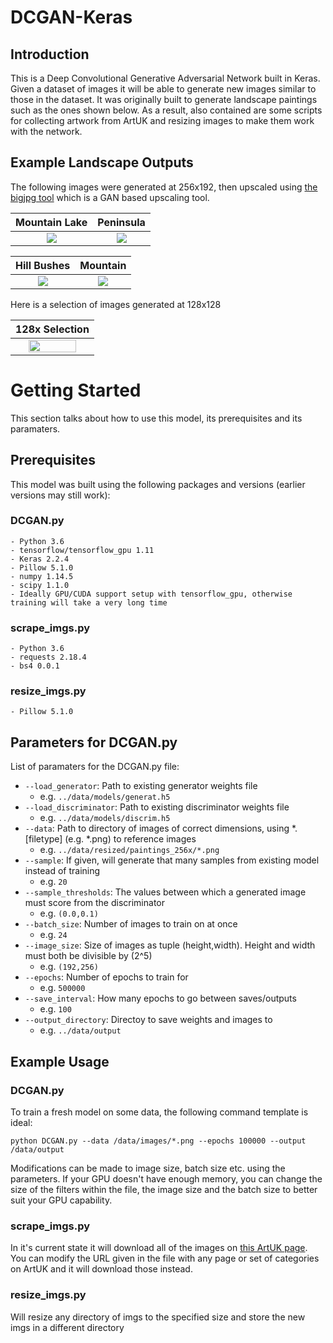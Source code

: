 # DCGAN-Keras

## Introduction

This is a Deep Convolutional Generative Adversarial Network built in Keras. Given a dataset of images it will be able 
to generate new images similar to those in the dataset. It was originally built to generate landscape paintings such 
as the ones shown below. As a result, also contained are some scripts for collecting artwork from ArtUK and resizing 
images to make them work with the network.

## Example Landscape Outputs

The following images were generated at 256x192, then upscaled using [the bigjpg tool](https://bigjpg.com/) which is a GAN based upscaling tool.

|Mountain Lake|Peninsula|
|:-----------:|:-----------:|
| <img src="https://raw.githubusercontent.com/DataSnaek/DCGAN-Keras/master/data/output/upscaled/Mountain_Lake.png"> | <img src="https://raw.githubusercontent.com/DataSnaek/DCGAN-Keras/master/data/output/upscaled/Peninsula.png"> |

|Hill Bushes|Mountain|
|:-----------:|:-----------:|
| <img src="https://raw.githubusercontent.com/DataSnaek/DCGAN-Keras/master/data/output/upscaled/Hill_Bushes.png"> | <img src="https://raw.githubusercontent.com/DataSnaek/DCGAN-Keras/master/data/output/upscaled/Mountain.png"> |

Here is a selection of images generated at 128x128

|128x Selection|
|:-----------:|
|<img src="https://raw.githubusercontent.com/DataSnaek/DCGAN-Keras/master/data/output/grid/out-64.png" width="80%"> |

# Getting Started

This section talks about how to use this model, its prerequisites and its paramaters.

## Prerequisites
This model was built using the following packages and versions (earlier versions may still work):

### DCGAN.py
```
- Python 3.6
- tensorflow/tensorflow_gpu 1.11
- Keras 2.2.4
- Pillow 5.1.0
- numpy 1.14.5
- scipy 1.1.0
- Ideally GPU/CUDA support setup with tensorflow_gpu, otherwise training will take a very long time
```
### scrape_imgs.py
```
- Python 3.6
- requests 2.18.4
- bs4 0.0.1
```
### resize_imgs.py
```
- Pillow 5.1.0
```
## Parameters for DCGAN.py

List of paramaters for the DCGAN.py file:

* ```--load_generator```: Path to existing generator weights file
  * e.g. ```../data/models/generat.h5```
* ```--load_discriminator```: Path to existing discriminator weights file
  * e.g. ```../data/models/discrim.h5```
* ```--data```: Path to directory of images of correct dimensions, using *.[filetype] (e.g. *.png) to reference images
  * e.g. ```../data/resized/paintings_256x/*.png```
* ```--sample```: If given, will generate that many samples from existing model instead of training
  * e.g. ```20```
* ```--sample_thresholds```: The values between which a generated image must score from the discriminator
  * e.g. ```(0.0,0.1)```
* ```--batch_size```: Number of images to train on at once
  * e.g. ```24```
* ```--image_size```: Size of images as tuple (height,width). Height and width must both be divisible by (2^5)
  * e.g. ```(192,256)```
* ```--epochs```: Number of epochs to train for
  * e.g. ```500000```
* ```--save_interval```: How many epochs to go between saves/outputs
  * e.g. ```100```
* ```--output_directory```: Directoy to save weights and images to
  * e.g. ```../data/output```
  
 ## Example Usage
 
 ### DCGAN.py
 
 To train a fresh model on some data, the following command template is ideal:
 
 ```python DCGAN.py --data /data/images/*.png --epochs 100000 --output /data/output```
 
 Modifications can be made to image size, batch size etc. using the parameters. If your GPU doesn't have enough memory, you can change the size of the filters within the file, the image size and the batch size to better suit your GPU capability.
 
 ### scrape_imgs.py
 
 In it's current state it will download all of the images on [this ArtUK page]("https://artuk.org/discover/artworks/search/class_title:landscape--category:countryside/page/0"). You can modify the URL given in the file with any page or set of categories on ArtUK and it will download those instead.
 
 ### resize_imgs.py
 
 Will resize any directory of imgs to the specified size and store the new imgs in a different directory
 
 
